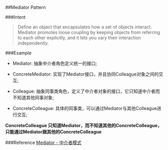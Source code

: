 ##Mediator Pattern



###Intent
> Define an object that encapsulates how a set of objects interact. Mediator promotes loose coupling by keeping objects from referring to each other explicitly, and it lets you vary their interaction independently.


###Example
- Mediator:  抽象中介者角色定义统一的接口;    
- ConcreteMediator:  实现了Mediator接口，并且协同Colleague对象之间的交互;     

- Colleague:  抽象同事类角色，定义了中介者对象的接口，它只知道中介者而不知道其他同事对象;   
- ConcreteColleague:  具体的同事类，可以通过Mediator与其他Colleague进行交互;     


**ConcreteColleague 只知道Mediator，而不知道其他的ConcreteColleague，只能通过Mediator跟其他的ConcreteColleague**

###Reference
[Mediator - 中介者模式](https://juejin.im/post/5d8adbd3e51d457825210a0c)